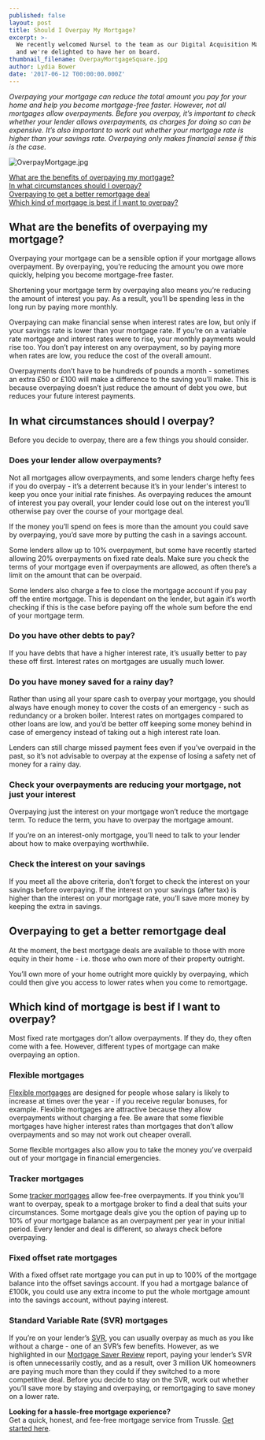 ```yaml
---
published: false
layout: post
title: Should I Overpay My Mortgage?
excerpt: >-
  We recently welcomed Nursel to the team as our Digital Acquisition Manager,
  and we're delighted to have her on board.  
thumbnail_filename: OverpayMortgageSquare.jpg
author: Lydia Bower
date: '2017-06-12 T00:00:00.000Z'
---
```

_Overpaying your mortgage can reduce the total amount you pay for your home and help you become mortgage-free faster. However, not all mortgages allow overpayments. Before you overpay, it’s important to check whether your lender allows overpayments, as charges for doing so can be expensive. It’s also important to work out whether your mortgage rate is higher than your savings rate. Overpaying only makes financial sense if this is the case._

![OverpayMortgage.jpg]({{site.baseurl}}/images/post_images/OverpayMortgage.jpg)

[What are the benefits of overpaying my mortgage? ](#what-are-the-benefits-of-overpaying-my-mortgage-)  
[In what circumstances should I overpay? ](#in-what-circumstances-should-i-overpay-)  
[Overpaying to get a better remortgage deal](#overpaying-to-get-a-better-remortgage-deal)  
[Which kind of mortgage is best if I want to overpay?](#which-kind-of-mortgage-is-best-if-i-want-to-overpay)


## What are the benefits of overpaying my mortgage? 
Overpaying your mortgage can be a sensible option if your mortgage allows overpayment. By overpaying, you’re reducing the amount you owe more quickly, helping you become mortgage-free faster. 
 
Shortening your mortgage term by overpaying also means you’re reducing the amount of interest you pay. As a result, you’ll be spending less in the long run by paying more monthly. 
 
Overpaying can make financial sense when interest rates are low, but only if your savings rate is lower than your mortgage rate. If you’re on a variable rate mortgage and interest rates were to rise, your monthly payments would rise too. You don’t pay interest on any overpayment, so by paying more when rates are low, you reduce the cost of the overall amount.
 
Overpayments don’t have to be hundreds of pounds a month - sometimes an extra £50 or £100 will make a difference to the saving you’ll make. This is because overpaying doesn’t just reduce the amount of debt you owe, but reduces your future interest payments. 
 
## In what circumstances should I overpay? 
Before you decide to overpay, there are a few things you should consider. 
 
### Does your lender allow overpayments?
Not all mortgages allow overpayments, and some lenders charge hefty fees if you do overpay - it’s a deterrent because it’s in your lender's interest to keep you once your initial rate finishes. As overpaying reduces the amount of interest you pay overall, your lender could lose out on the interest you’ll otherwise pay over the course of your mortgage deal.
 
If the money you’ll spend on fees is more than the amount you could save by overpaying, you’d save more by putting the cash in a savings account.
 
Some lenders allow up to 10% overpayment, but some have recently started allowing 20% overpayments on fixed rate deals. Make sure you check the terms of your mortgage even if overpayments are allowed, as often there’s a limit on the amount that can be overpaid. 
 
Some lenders also charge a fee to close the mortgage account if you pay off the entire mortgage. This is dependant on the lender, but again it’s worth checking if this is the case before paying off the whole sum before the end of your mortgage term.  
 
### Do you have other debts to pay?
If you have debts that have a higher interest rate, it’s usually better to pay these off first. Interest rates on mortgages are usually much lower. 
 
### Do you have money saved for a rainy day?
Rather than using all your spare cash to overpay your mortgage, you should always have enough money to cover the costs of an emergency - such as redundancy or a broken boiler. Interest rates on mortgages compared to other loans are low, and you’d be better off keeping some money behind in case of emergency instead of taking out a high interest rate loan.  
 
Lenders can still charge missed payment fees even if you’ve overpaid in the past, so it’s not advisable to overpay at the expense of losing a safety net of money for a rainy day.  
 
### Check your overpayments are reducing your mortgage, not just your interest
Overpaying just the interest on your mortgage won’t reduce the mortgage term. To reduce the term, you have to overpay the mortgage amount.
 
If you’re on an interest-only mortgage, you’ll need to talk to your lender about how to make overpaying worthwhile.
 
### Check the interest on your savings
If you meet all the above criteria, don’t forget to check the interest on your savings before overpaying. If the interest on your savings (after tax) is higher than the interest on your mortgage rate, you’ll save more money by keeping the extra in savings. 

## Overpaying to get a better remortgage deal
At the moment, the best mortgage deals are available to those with more equity in their home - i.e. those who own more of their property outright. 
 
You’ll own more of your home outright more quickly by overpaying, which could then give you access to lower rates when you come to remortgage. 

## Which kind of mortgage is best if I want to overpay?
Most fixed rate mortgages don’t allow overpayments. If they do, they often come with a fee. However, different types of mortgage can make overpaying an option. 
 
### Flexible mortgages
[Flexible mortgages](https://trussle.com/blog/different-types-of-mortgages#rate-types) are designed for people whose salary is likely to increase at times over the year - if you receive regular bonuses, for example. Flexible mortgages are attractive because they allow overpayments without charging a fee. Be aware that some flexible mortgages have higher interest rates than mortgages that don’t allow overpayments and so may not work out cheaper overall. 
 
Some flexible mortgages also allow you to take the money you’ve overpaid out of your mortgage in financial emergencies. 
 
### Tracker mortgages
Some [tracker mortgages](https://trussle.com/blog/fixed-tracker-and-variable-rates-explained#tracker) allow fee-free overpayments. If you think you’ll want to overpay, speak to a mortgage broker to find a deal that suits your circumstances. Some mortgage deals give you the option of paying up to 10% of your mortgage balance as an overpayment per year in your initial period. Every lender and deal is different, so always check before overpaying. 
 
### Fixed offset rate mortgages
With a fixed offset rate mortgage you can put in up to 100% of the mortgage balance into the offset savings account. If you had a mortgage balance of £100k, you could use any extra income to put the whole mortgage amount into the savings account, without paying interest. 
 
### Standard Variable Rate (SVR) mortgages
If you’re on your lender’s [SVR](https://trussle.com/blog/what-is-a-standard-variable-rate), you can usually overpay as much as you like without a charge - one of an SVR’s few benefits. However, as we highlighted in our [Mortgage Saver Review](https://trussle.com/blog/mortgage-saver-review-may-2017) report, paying your lender’s SVR is often unnecessarily costly, and as a result, over 3 million UK homeowners are paying much more than they could if they switched to a more competitive deal. Before you decide to stay on the SVR, work out whether you’ll save more by staying and overpaying, or remortgaging to save money on a lower rate. 
 
**Looking for a hassle-free mortgage experience?**  
Get a quick, honest, and fee-free mortgage service from Trussle. [Get started here](https://trussle.com/?utm_source=blog&utm_medium=get-started-cta&utm_campaign=170503).
 
 
 
